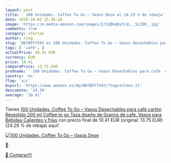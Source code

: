 ```yaml
---
layout: post
title: ' 100 Unidades. Coffee To Go – Vasos Dese al 24.29 % de rebaja'
date: 2020-10-02 15:26:10
image: 'https://m.media-amazon.com/images/I/51BkqRyt+2L._SL200_.jpg'
comments: true
category: ofertas
author: ring
slug: 'B07BFF7V4Y-es 100 Unidades. Coffee To Go – Vasos Desechables para café...'
tags: [ 'café', ]
actualPrice: 10.41 EUR
currency: EUR
price: 10.41
comparePrice: 13.75 EUR
prodname: ' 100 Unidades. Coffee To Go – Vasos Desechables para café  cartón Revestido  200 ml Coffee to go Taza  diseño de Granos de café. Vasos para Bebidas Calientes y frías'
country: 'es'
flag: '🇪🇸'
buyurl: 'https://www.amazon.es/dp/B07BFF7V4Y/?tag=tolees-21'
descuento: '24.29'
average: '10.41'
---
```


Tienes [ 100 Unidades. Coffee To Go – Vasos Desechables para café  cartón Revestido  200 ml Coffee to go Taza  diseño de Granos de café. Vasos para Bebidas Calientes y frías](https://www.amazon.es/dp/B07BFF7V4Y/?tag=tolees-21) con precio final de  10.41 EUR (original: 13.75 EUR) (24.29 %  de rebaja) aqui!

[![ 100 Unidades. Coffee To Go – Vasos Dese](https://m.media-amazon.com/images/I/51BkqRyt+2L._SL200_.jpg)](https://www.amazon.es/dp/B07BFF7V4Y/?tag=tolees-21)

🔎:


[🛒 Comprar!!!](https://www.amazon.es/dp/B07BFF7V4Y/?tag=tolees-21)
